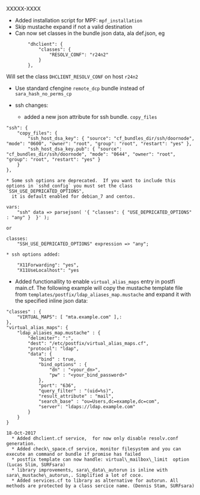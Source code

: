 XXXXX-XXXX
  * Added installation script for MPF: `mpf_installation`
  * Skip mustache expand if not a valid destination
  * Can now set classes in the bundle json data, ala def.json, eg
```
        "dhclient": {
            "classes": { 
                "RESOLV_CONF": "r24n2"
            }
        },
```
Will set the class `DHCLIENT_RESOLV_CONF` on host `r24n2`
 * Use standard cfengine `remote_dcp` bundle instead of `sara_hash_no_perms_cp`

 * ssh changes:
    * added a new json attribute for ssh bundle. `copy_files`
```
"ssh": {
    "copy_files": {
        "ssh_host_dsa_key": { "source": "cf_bundles_dir/ssh/doornode", "mode": "0600", "owner": "root", "group": "root", "restart": "yes" },
        "ssh_host_dsa_key.pub": { "source": "cf_bundles_dir/ssh/doornode", "mode": "0644", "owner": "root", "group": "root", "restart": "yes" }
    }
},
```
    * Some ssh options are deprecated.  If you want to include this options in `sshd_config` you must set the class `SSH_USE_DEPRICATED_OPTIONS",
      it is default enabled for debian_7 and centos. 
```
vars:
    "ssh" data => parsejson( '{ "classes": { "USE_DEPRICATED_OPTIONS" : "any" }  }' );

or

classes:
    "SSH_USE_DEPRICATED_OPTIONS" expression => "any";
```

    * ssh options added: 
```
    "X11Forwarding": "yes",
    "X11UseLocalhost": "yes
```

 * Added functionallity to enable `virtual_alias_maps` entry in postfi main.cf. The following example will copy the mustache template
file from `templates/postfix/ldap_aliases_map.mustache` and expand it with the specified inline json data:
```
"classes" : {
    "VIRTUAL_MAPS": [ "mta.example.com" ],:
},
"virtual_alias_maps": {
    "ldap_aliases_map.mustache" : {
        "delimiter": ":",
        "dest": "/etc/postfix/virtual_alias_maps.cf",
        "protocol": "ldap",
        "data": {
            "bind" : true,
            "bind_options" : {
                "dn" : "<your_dn>",
                "pw" : "<your_bind_password>"
            },
            "port": "636",
            "query_filter" : "(uid=%s)",
            "result_attribute" : "mail",
            "search_base" : "ou=Users,dc=example,dc=com",
            "server": "ldaps://ldap.example.com"
        }
    }
}

18-Oct-2017
  * Added dhclient.cf service,  for now only disable resolv.conf generation.
  * Added check\_space.cf service, monitor filesystem and you can execute an command or bundle if promise has failed
  * postfix template can now handle: virtual\_mailbox\_limit  option (Lucas Slim, SURFsara)
  * library improvements, sara\_data\_autorun is inline with sara\_mustache\_autorun,. Simplified a lot of coce.
  * Added services.cf to library as alternative for autorun. All methods are protected by a class sercice name. (Dennis Stam, SURFsara)
 

